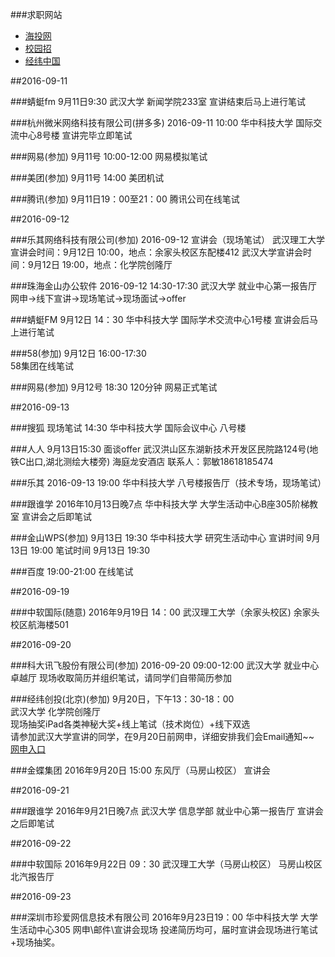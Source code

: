 ###求职网站
- [海投网](http://xjh.haitou.cc/)
- [校园招](http://www.xiaoyuanzhao.com/wangshen)
- [经纬中国](https://campus.liepin.com/event/matrix2017/)

##2016-09-11

###蜻蜓fm
9月11日9:30
武汉大学 新闻学院233室
宣讲结束后马上进行笔试

###杭州微米网络科技有限公司(拼多多)
2016-09-11 10:00
华中科技大学 国际交流中心8号楼
宣讲完毕立即笔试

###网易(参加)
9月11号 10:00-12:00
网易模拟笔试

###美团(参加)
9月11号 14:00
美团机试

###腾讯(参加)
9月11日19：00至21：00
腾讯公司在线笔试

##2016-09-12

###乐其网络科技有限公司(参加)
2016-09-12 
宣讲会（现场笔试）
武汉理工大学宣讲会时间：9月12日 10:00，地点：余家头校区东配楼412
武汉大学宣讲会时间：9月12日 19:00，地点：化学院创隆厅

###珠海金山办公软件
2016-09-12 14:30-17:30
武汉大学 就业中心第一报告厅
网申→线下宣讲→现场笔试→现场面试→offer

###蜻蜓FM 
9月12日   14：30
华中科技大学
国际学术交流中心1号楼
宣讲会后马上进行笔试

###58(参加)
9月12日 16:00-17:30	
58集团在线笔试

###网易(参加)
9月12号 18:30
120分钟
网易正式笔试

##2016-09-13

###搜狐
现场笔试 14:30
华中科技大学 国际会议中心 八号楼

###人人
9月13日15:30
面谈offer
武汉洪山区东湖新技术开发区民院路124号(地铁C出口,湖北测绘大楼旁)
海庭龙安酒店
联系人：郭敏18618185474

###乐其
2016-09-13 19:00
华中科技大学 八号楼报告厅（技术专场，现场笔试）

###跟谁学
2016年10月13日晚7点
华中科技大学 
大学生活动中心B座305阶梯教室
宣讲会之后即笔试

###金山WPS(参加)
9月13日 19:30
华中科技大学 研究生活动中心
宣讲时间 9月13日 19:00
笔试时间 9月13日 19:30

###百度
19:00-21:00
在线笔试

##2016-09-19

###中软国际(随意)
2016年9月19日 14：00
武汉理工大学（余家头校区)
余家头校区航海楼501


##2016-09-20

###科大讯飞股份有限公司(参加)
2016-09-20   09:00-12:00
武汉大学  就业中心卓越厅
现场收取简历并组织笔试，请同学们自带简历参加

###经纬创投(北京)(参加)
9月20日，下午13：30-18：00  
武汉大学 化学院创隆厅  
现场抽奖iPad各类神秘大奖+线上笔试（技术岗位）+线下双选  
请参加武汉大学宣讲的同学，在9月20日前网申，详细安排我们会Email通知~~    
[网申入口](https://campus.liepin.com/event/matrix2017/)

###金蝶集团
2016年9月20日 15:00
东风厅（马房山校区）
宣讲会

##2016-09-21

###跟谁学
2016年9月21日晚7点
武汉大学 信息学部  就业中心第一报告厅
宣讲会之后即笔试

##2016-09-22

###中软国际
2016年9月22日 09：30
武汉理工大学（马房山校区）
马房山校区北汽报告厅

##2016-09-23

###深圳市珍爱网信息技术有限公司
2016年9月23日19：00
华中科技大学
大学生活动中心305
网申\邮件\宣讲会现场 投递简历均可，届时宣讲会现场进行笔试+现场抽奖。

